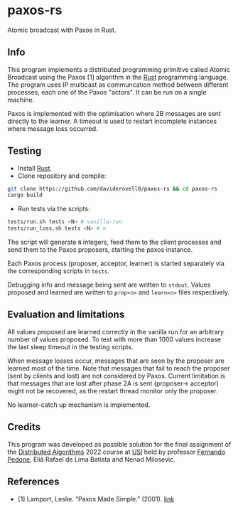 # paxos-rs
Atomic broadcast with Paxos in Rust.

## Info
This program implements a distributed programming primitive
called Atomic Broadcast using the Paxos [1] algorithm in the 
[Rust](https://www.rust-lang.org) programming language. The program 
uses IP multicast as communcation method between different processes, 
each one of the Paxos "actors". It can be run on a single machine.

Paxos is implemented with the optimisation where 2B messages are sent
directly to the learner. A timeout is used to restart incomplete instances
where message loss occurred.  

## Testing

- Install [Rust](https://www.rust-lang.org/tools/install).
- Clone repository and compile:
```sh
git clone https://github.com/daviderovell0/paxos-rs && cd paxos-rs
cargo build
```
- Run tests via the scripts:
```sh
tests/run.sh tests <N> # vanilla-run
tests/run_loss.sh tests <N> # n
```
The script will generate `N` integers, feed them to the client processes 
and send them to the Paxos proposers, starting the paxos instance.

Each Paxos process (proposer, acceptor, learner) is started separately
via the corresponding scripts in `tests`.

Debugging info and message being sent are written to `stdout`. 
Values proposed and learned are written to `prop<n>` and `learn<n>` files
respectively.

## Evaluation and limitations
All values proposed are learned correctly in the vanilla run for an arbitrary 
number of values proposed. To test with more than 1000 values increase the last 
sleep timeout in the testing scripts.

When message losses occur, messages that are seen by the proposer are learned most
of the time. Note that messages that fail to reach the proposer (sent by clients and
lost) are not considered by Paxos. Current limitation is that messages that are lost 
after phase 2A is sent (proposer-> acceptor) might not be recovered, as the restart 
thread monitor only the proposer.

No learner-catch up mechanism is implemented.

## Credits
This program was developed as possible solution for the final assignment 
of the [Distributed Algorithms](https://search.usi.ch/en/courses/35265754/distributed-algorithms) 
2022 course at [USI](usi.ch) held by professor 
[Fernando Pedone](https://www.inf.usi.ch/faculty/pedone/),
Eliã Rafael de Lima Batista and Nenad Milosevic.

## References
- [1] Lamport, Leslie. “Paxos Made Simple.” (2001). [link](https://lamport.azurewebsites.net/pubs/paxos-simple.pdf)
